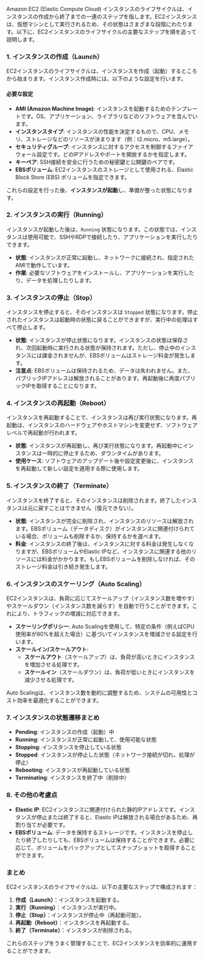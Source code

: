 Amazon EC2 (Elastic Compute Cloud) インスタンスのライフサイクルは、インスタンスの作成から終了までの一連のステップを指します。EC2インスタンスは、仮想マシンとして実行されるため、その状態はさまざまな段階にわたります。以下に、EC2インスタンスのライフサイクルの主要なステップを順を追って説明します。

### 1. **インスタンスの作成（Launch）**
EC2インスタンスのライフサイクルは、インスタンスを作成（起動）するところから始まります。インスタンス作成時には、以下のような設定を行います。

#### 必要な設定
- **AMI (Amazon Machine Image)**: インスタンスを起動するためのテンプレートです。OS、アプリケーション、ライブラリなどのソフトウェアを含んでいます。
- **インスタンスタイプ**: インスタンスの性能を決定するもので、CPU、メモリ、ストレージなどのリソースが決まります（例：t2.micro、m5.large）。
- **セキュリティグループ**: インスタンスに対するアクセスを制御するファイアウォール設定です。どのIPアドレスやポートを開放するかを指定します。
- **キーペア**: SSH接続を安全に行うための秘密鍵と公開鍵のペアです。
- **EBSボリューム**: EC2インスタンスのストレージとして使用される、Elastic Block Store (EBS) ボリュームを指定できます。

これらの設定を行った後、**インスタンスが起動**し、準備が整った状態になります。

### 2. **インスタンスの実行（Running）**
インスタンスが起動した後は、`Running` 状態になります。この状態では、インスタンスは使用可能で、SSHやRDPで接続したり、アプリケーションを実行したりできます。

- **状態**: インスタンスが正常に起動し、ネットワークに接続され、指定されたAMIで動作しています。
- **作業**: 必要なソフトウェアをインストールし、アプリケーションを実行したり、データを処理したりします。

### 3. **インスタンスの停止（Stop）**
インスタンスを停止すると、そのインスタンスは `Stopped` 状態になります。停止されたインスタンスは起動時の状態に戻ることができますが、実行中の処理はすべて停止します。

- **状態**: インスタンスが停止状態になります。インスタンスの状態は保存され、次回起動時に実行される状態が保持されます。ただし、停止中のインスタンスには課金されませんが、EBSボリュームはストレージ料金が発生します。
- **注意点**: EBSボリュームは保持されるため、データは失われません。また、パブリックIPアドレスは解放されることがあります。再起動後に再度パブリックIPを取得することになります。

### 4. **インスタンスの再起動（Reboot）**
インスタンスを再起動することで、インスタンスは再び実行状態になります。再起動は、インスタンスのハードウェアやホストマシンを変更せず、ソフトウェアレベルで再起動が行われます。

- **状態**: インスタンスが再起動し、再び実行状態になります。再起動中にインスタンスは一時的に停止するため、ダウンタイムがあります。
- **使用ケース**: ソフトウェアのアップデート後や設定変更後に、インスタンスを再起動して新しい設定を適用する際に使用します。

### 5. **インスタンスの終了（Terminate）**
インスタンスを終了すると、そのインスタンスは削除されます。終了したインスタンスは元に戻すことはできません（復元できない）。

- **状態**: インスタンスが完全に削除され、インスタンスのリソースは解放されます。EBSボリューム（データディスク）がインスタンスに関連付けられている場合、ボリュームも削除するか、保持するかを選べます。
- **料金**: インスタンスの終了後は、インスタンスに対する料金は発生しなくなりますが、EBSボリュームやElastic IPなど、インスタンスに関連する他のリソースには料金がかかります。もしEBSボリュームを削除しなければ、そのストレージ料金は引き続き発生します。

### 6. **インスタンスのスケーリング（Auto Scaling）**
EC2インスタンスは、負荷に応じてスケールアップ（インスタンス数を増やす）やスケールダウン（インスタンス数を減らす）を自動で行うことができます。これにより、トラフィックの増減に対応できます。

- **スケーリングポリシー**: Auto Scalingを使用して、特定の条件（例えばCPU使用率が80%を超えた場合）に基づいてインスタンスを増減させる設定を行います。
- **スケールイン/スケールアウト**: 
  - **スケールアウト**（スケールアップ）は、負荷が高いときにインスタンスを増加させる処理です。
  - **スケールイン**（スケールダウン）は、負荷が低いときにインスタンスを減少させる処理です。

Auto Scalingは、インスタンス数を動的に調整するため、システムの可用性とコスト効率を最適化することができます。

### 7. **インスタンスの状態遷移まとめ**
- **Pending**: インスタンスの作成（起動）中
- **Running**: インスタンスが正常に起動して、使用可能な状態
- **Stopping**: インスタンスを停止している状態
- **Stopped**: インスタンスが停止した状態（ネットワーク接続が切れ、処理が停止）
- **Rebooting**: インスタンスが再起動している状態
- **Terminating**: インスタンスを終了中（削除中）

### 8. **その他の考慮点**
- **Elastic IP**: EC2インスタンスに関連付けられた静的IPアドレスです。インスタンスが停止または終了すると、Elastic IPは解放される場合があるため、再割り当てが必要です。
- **EBSボリューム**: データを保持するストレージです。インスタンスを停止したり終了したりしても、EBSボリュームは保持することができます。必要に応じて、ボリュームをバックアップとしてスナップショットを取得することができます。

### まとめ
EC2インスタンスのライフサイクルは、以下の主要なステップで構成されます：

1. **作成（Launch）**：インスタンスを起動する。
2. **実行（Running）**：インスタンスが実行中。
3. **停止（Stop）**：インスタンスが停止中（再起動可能）。
4. **再起動（Reboot）**：インスタンスを再起動する。
5. **終了（Terminate）**：インスタンスが削除される。

これらのステップをうまく管理することで、EC2インスタンスを効率的に運用することができます。

